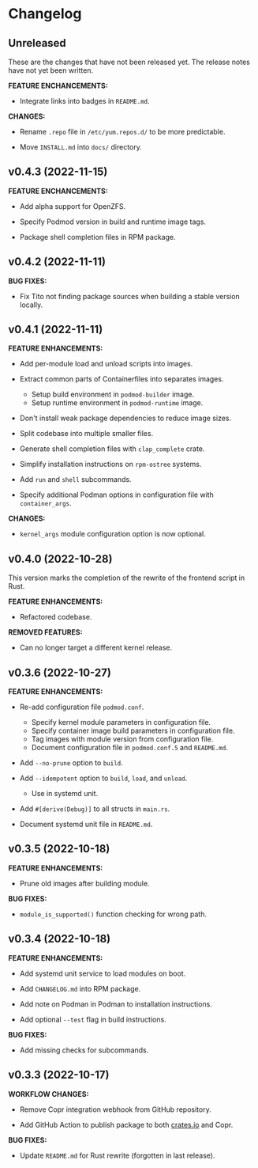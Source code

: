 # Changelog

## Unreleased

These are the changes that have not been released yet. The release notes have not yet been written.

**FEATURE ENCHANCEMENTS:**

- Integrate links into badges in `README.md`.

**CHANGES:**

- Rename `.repo` file in `/etc/yum.repos.d/` to be more predictable.

- Move `INSTALL.md` into `docs/` directory.

## v0.4.3 (2022-11-15)

**FEATURE ENCHANCEMENTS:**

- Add alpha support for OpenZFS.

- Specify Podmod version in build and runtime image tags.

- Package shell completion files in RPM package.

## v0.4.2 (2022-11-11)

**BUG FIXES:**

- Fix Tito not finding package sources when building a stable version locally.

## v0.4.1 (2022-11-11)

**FEATURE ENHANCEMENTS:**

- Add per-module load and unload scripts into images.

- Extract common parts of Containerfiles into separates images.
    - Setup build environment in `podmod-builder` image.
    - Setup runtime environment in `podmod-runtime` image.

- Don't install weak package dependencies to reduce image sizes.

- Split codebase into multiple smaller files.

- Generate shell completion files with `clap_complete` crate.

- Simplify installation instructions on `rpm-ostree` systems.

- Add `run` and `shell` subcommands.

- Specify additional Podman options in configuration file with `container_args`.

**CHANGES:**

- `kernel_args` module configuration option is now optional.

## v0.4.0 (2022-10-28)

This version marks the completion of the rewrite of the frontend script in Rust.

**FEATURE ENHANCEMENTS:**

- Refactored codebase.

**REMOVED FEATURES:**

- Can no longer target a different kernel release.

## v0.3.6 (2022-10-27)

**FEATURE ENHANCEMENTS:**

- Re-add configuration file `podmod.conf`.
    - Specify kernel module parameters in configuration file.
    - Specify container image build parameters in configuration file.
    - Tag images with module version from configuration file.
    - Document configuration file in `podmod.conf.5` and `README.md`.

- Add `--no-prune` option to `build`.

- Add `--idempotent` option to `build`, `load`, and `unload`.
    - Use in systemd unit.

- Add `#[derive(Debug)]` to all structs in `main.rs`.

- Document systemd unit file in `README.md`.

## v0.3.5 (2022-10-18)

**FEATURE ENHANCEMENTS:**

- Prune old images after building module.

**BUG FIXES:**

- `module_is_supported()` function checking for wrong path.

## v0.3.4 (2022-10-18)

**FEATURE ENHANCEMENTS:**

- Add systemd unit service to load modules on boot.

- Add `CHANGELOG.md` into RPM package.

- Add note on Podman in Podman to installation instructions.

- Add optional `--test` flag in build instructions.

**BUG FIXES:**

- Add missing checks for subcommands.

## v0.3.3 (2022-10-17)

**WORKFLOW CHANGES:**

- Remove Copr integration webhook from GitHub repository.

- Add GitHub Action to publish package to both [crates.io](https://crates.io) and Copr.

**BUG FIXES:**

- Update `README.md` for Rust rewrite (forgotten in last release).
